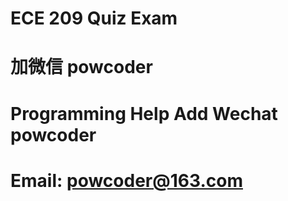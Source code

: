 # ECE 209 Quiz Exam
# 加微信 powcoder

# Programming Help Add Wechat powcoder

# Email: powcoder@163.com

